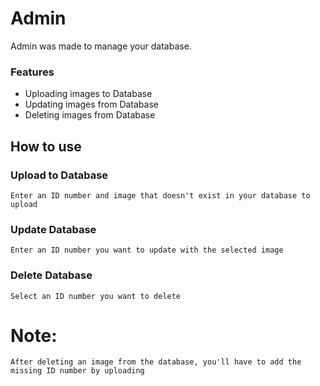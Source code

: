 # Admin
Admin was made to manage your database.
### Features
* Uploading images to Database
* Updating images from Database
* Deleting images from Database
## How to use
### Upload to Database
```
Enter an ID number and image that doesn't exist in your database to upload
```
###  Update Database
```
Enter an ID number you want to update with the selected image
```
### Delete Database
```
Select an ID number you want to delete
```

# Note:
```
After deleting an image from the database, you'll have to add the missing ID number by uploading
```